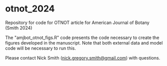 # otnot_2024
Repository for code for OTNOT article for American Journal of Botany (Smith 2024)

The "amjbot_otnot_figs.R" code presents the code necessary to create the figures
developed in the manuscript. Note that both external data and model code will be necessary
to run this.

Please contact Nick Smith (nick.gregory.smith@gmail.com) with questions.
